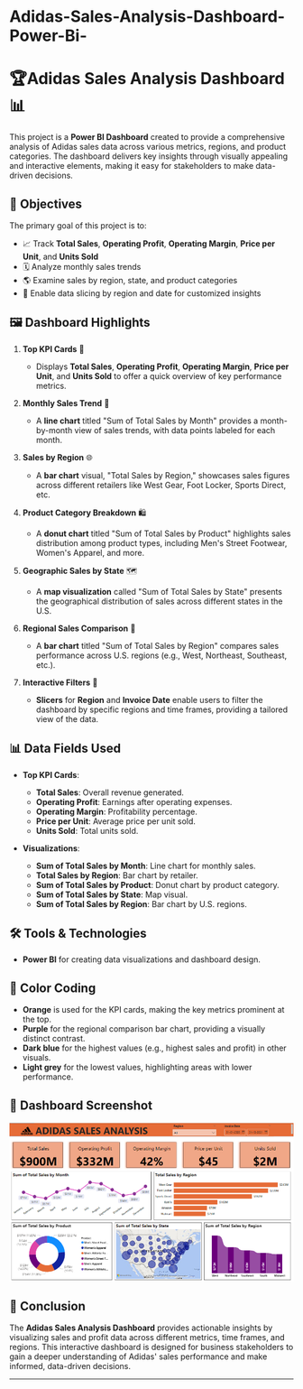 # Adidas-Sales-Analysis-Dashboard-Power-Bi-

# 🏆Adidas Sales Analysis Dashboard 📊

This project is a **Power BI Dashboard** created to provide a comprehensive analysis of Adidas sales data across various metrics, regions, and product categories. The dashboard delivers key insights through visually appealing and interactive elements, making it easy for stakeholders to make data-driven decisions.

## 🌟 Objectives

The primary goal of this project is to:

- 📈 Track **Total Sales**, **Operating Profit**, **Operating Margin**, **Price per Unit**, and **Units Sold**
- 🗓️ Analyze monthly sales trends
- 🌎 Examine sales by region, state, and product categories
- 🎯 Enable data slicing by region and date for customized insights

## 🖼️ Dashboard Highlights

1. **Top KPI Cards** 🎯  
   - Displays **Total Sales**, **Operating Profit**, **Operating Margin**, **Price per Unit**, and **Units Sold** to offer a quick overview of key performance metrics.

2. **Monthly Sales Trend** 📅  
   - A **line chart** titled "Sum of Total Sales by Month" provides a month-by-month view of sales trends, with data points labeled for each month.

3. **Sales by Region** 🌐  
   - A **bar chart** visual, "Total Sales by Region," showcases sales figures across different retailers like West Gear, Foot Locker, Sports Direct, etc.

4. **Product Category Breakdown** 🛍️  
   - A **donut chart** titled "Sum of Total Sales by Product" highlights sales distribution among product types, including Men's Street Footwear, Women's Apparel, and more.

5. **Geographic Sales by State** 🗺️  
   - A **map visualization** called "Sum of Total Sales by State" presents the geographical distribution of sales across different states in the U.S.

6. **Regional Sales Comparison** 📍  
   - A **bar chart** titled "Sum of Total Sales by Region" compares sales performance across U.S. regions (e.g., West, Northeast, Southeast, etc.).

7. **Interactive Filters** 🧩  
   - **Slicers** for **Region** and **Invoice Date** enable users to filter the dashboard by specific regions and time frames, providing a tailored view of the data.

## 📊 Data Fields Used

- **Top KPI Cards**:
  - **Total Sales**: Overall revenue generated.
  - **Operating Profit**: Earnings after operating expenses.
  - **Operating Margin**: Profitability percentage.
  - **Price per Unit**: Average price per unit sold.
  - **Units Sold**: Total units sold.

- **Visualizations**:
  - **Sum of Total Sales by Month**: Line chart for monthly sales.
  - **Total Sales by Region**: Bar chart by retailer.
  - **Sum of Total Sales by Product**: Donut chart by product category.
  - **Sum of Total Sales by State**: Map visual.
  - **Sum of Total Sales by Region**: Bar chart by U.S. regions.

## 🛠️ Tools & Technologies

- **Power BI** for creating data visualizations and dashboard design.

## 🎨 Color Coding

- **Orange** is used for the KPI cards, making the key metrics prominent at the top.
- **Purple** for the regional comparison bar chart, providing a visually distinct contrast.
- **Dark blue** for the highest values (e.g., highest sales and profit) in other visuals.
- **Light grey** for the lowest values, highlighting areas with lower performance.

## 📸 Dashboard Screenshot

![Dashboard Screenshot](./images/dashboard_screenshot.png)


## 📌 Conclusion

The **Adidas Sales Analysis Dashboard** provides actionable insights by visualizing sales and profit data across different metrics, time frames, and regions. This interactive dashboard is designed for business stakeholders to gain a deeper understanding of Adidas' sales performance and make informed, data-driven decisions.

---
